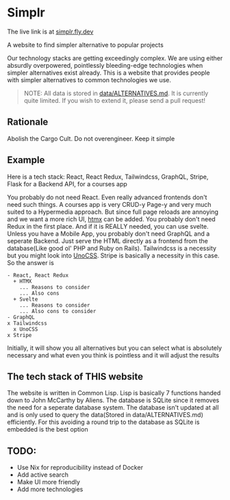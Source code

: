 # Simplr
The live link is at [simplr.fly.dev](https://simplr.fly.dev)

A website to find simpler alternative to popular projects

Our technology stacks are getting exceedingly complex. We are using either absurdly overpowered, pointlessly bleeding-edge technologies when simpler alternatives exist already. This is a website that provides people with simpler alternatives to common technologies we use.

> NOTE: All data is stored in [data/ALTERNATIVES.md](data/ALTERNATIVES.md). It is currently quite limited. If you wish to extend it, please send a pull request!

## Rationale
Abolish the Cargo Cult. Do not overengineer. Keep it simple

## Example
Here is a tech stack: React, React Redux, Tailwindcss, GraphQL, Stripe, Flask for a Backend API, for a courses app

You probably do not need React. Even really advanced frontends don't need such things. A courses app is very CRUD-y Page-y and very much suited to a Hypermedia approach. But since full page reloads are annoying and we want a more rich UI, [htmx](https://htmx.org) can be added. You probably don't need Redux in the first place. And if it is REALLY needed, you can use svelte. Unless you have a Mobile App, you probably don't need GraphQL and a seperate Backend. Just serve the HTML directly as a frontend from the database(Like good ol' PHP and Ruby on Rails). Tailwindcss is a necessity but you might look into [UnoCSS](https://unocss.dev/). Stripe is basically a necessity in this case. So the answer is

```
- React, React Redux
  + HTMX
    ... Reasons to consider
    ... Also cons
  + Svelte
    ... Reasons to consider
    ... Also cons to consider
- GraphQL
x Tailwindcss
  x UnoCSS
x Stripe
```

Initially, it will show you all alternatives but you can select what is absolutely necessary and what even you think is pointless and it will adjust the results

## The tech stack of THIS website
The website is written in Common Lisp. Lisp is basically 7 functions handed down to John McCarthy by Aliens. The database is SQLite since it removes the need for a seperate database system. The database isn't updated at all and is only used to query the data(Stored in data/ALTERNATIVES.md) efficiently. For this avoiding a round trip to the database as SQLite is embedded is the best option

## TODO:
- Use Nix for reproducibility instead of Docker
- Add active search
- Make UI more friendly
- Add more technologies
